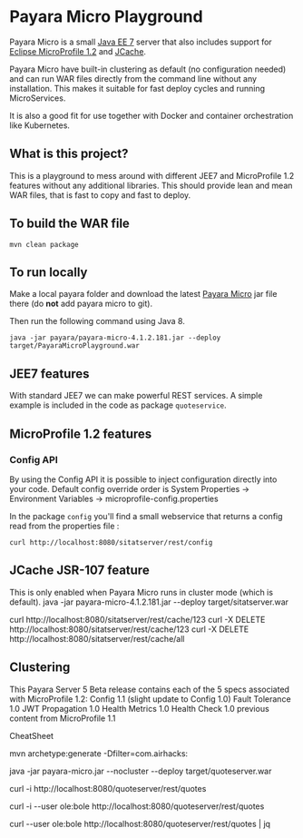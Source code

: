 # Payara Micro Playground
Payara Micro is a small [Java EE 7](http://www.oracle.com/technetwork/java/javaee/tech/index-jsp-142185.html) server 
that also includes support for [Eclipse MicroProfile 1.2](https://projects.eclipse.org/projects/technology.microprofile) 
and [JCache](https://www.jcp.org/en/jsr/detail?id=107).

Payara Micro have built-in clustering as default (no configuration needed) and can run WAR files directly
from the command line without any installation.  This makes it suitable for fast deploy cycles and running
MicroServices.

It is also a good fit for use together with Docker and container orchestration like Kubernetes.

## What is this project?
This is a playground to mess around with different JEE7 and MicroProfile 1.2 features without any
additional libraries.  This should provide lean and mean WAR files, that is fast to copy and fast to deploy.

## To build the WAR file
```
mvn clean package
```

## To run locally
Make a local payara folder and download the latest [Payara Micro](https://www.payara.fish/payara_micro) jar file there (do **not** add payara micro to git). 

Then run the following command using Java 8.
```
java -jar payara/payara-micro-4.1.2.181.jar --deploy target/PayaraMicroPlayground.war
```


## JEE7 features
With standard JEE7 we can make powerful REST services.  A simple example is included in the code as
package `quoteservice`.


## MicroProfile 1.2 features

### Config API 
By using the Config API it is possible to inject configuration directly into your code.
Default config override order is System Properties -> Environment Variables -> microprofile-config.properties

In the package `config` you'll find a small webservice that returns a config read from the properties file :
```
curl http://localhost:8080/sitatserver/rest/config
```



## JCache JSR-107 feature
This is only enabled when Payara Micro runs in cluster mode (which is default).
java -jar payara-micro-4.1.2.181.jar --deploy target/sitatserver.war

curl http://localhost:8080/sitatserver/rest/cache/123
curl -X DELETE http://localhost:8080/sitatserver/rest/cache/123
curl -X DELETE http://localhost:8080/sitatserver/rest/cache/all


## Clustering



This Payara Server 5 Beta release contains each of the 5 specs associated with MicroProfile 1.2:
Config 1.1 (slight update to Config 1.0)
Fault Tolerance 1.0
JWT Propagation 1.0
Health Metrics 1.0
Health Check 1.0
previous content from MicroProfile 1.1



CheatSheet

mvn archetype:generate -Dfilter=com.airhacks:

java -jar payara-micro.jar --nocluster --deploy target/quoteserver.war

curl -i http://localhost:8080/quoteserver/rest/quotes

curl -i --user ole:bole http://localhost:8080/quoteserver/rest/quotes

curl --user ole:bole http://localhost:8080/quoteserver/rest/quotes | jq



